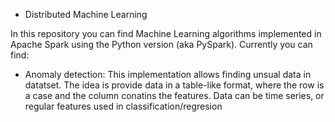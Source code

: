 * Distributed Machine Learning

In this repository you can find Machine Learning algorithms implemented in Apache Spark using the Python version (aka PySpark). Currently you can find:

- Anomaly detection: This implementation allows finding unsual data in datatset. The idea is provide data in a table-like format, where the row is a case and the column conatins the features. Data can be time series, or regular features used in classification/regresion 
